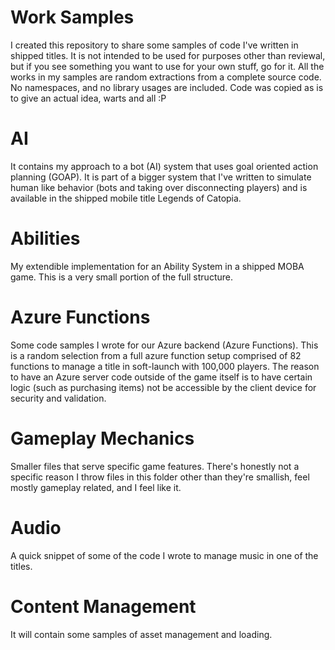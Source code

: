 # Work Samples
I created this repository to share some samples of code I've written in shipped titles. It is not intended to be used for purposes other than reviewal, but if you see something you want to use for your own stuff, go for it.
All the works in my samples are random extractions from a complete source code. No namespaces, and no library usages are included. Code was copied as is to give an actual idea, warts and all :P

# AI
It contains my approach to a bot (AI) system that uses goal oriented action planning (GOAP). It is part of a bigger system that I've written to simulate human like behavior (bots and taking over disconnecting players) and is available in the shipped mobile title Legends of Catopia.
# Abilities
My extendible implementation for an Ability System in a shipped MOBA game. This is a very small portion of the full structure.
# Azure Functions
Some code samples I wrote for our Azure backend (Azure Functions). This is a random selection from a full azure function setup comprised of 82 functions to manage a title in soft-launch with 100,000 players.
The reason to have an Azure server code outside of the game itself is to have certain logic (such as purchasing items) not be accessible by the client device for security and validation.
# Gameplay Mechanics
Smaller files that serve specific game features. There's honestly not a specific reason I throw files in this folder other than they're smallish, feel mostly gameplay related, and I feel like it.
# Audio
A quick snippet of some of the code I wrote to manage music in one of the titles.
# Content Management
It will contain some samples of asset management and loading.
